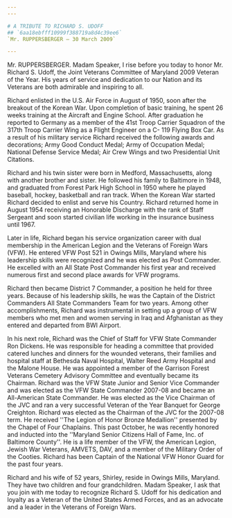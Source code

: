 ```yaml
---
---

# A TRIBUTE TO RICHARD S. UDOFF
## `6aa18ebfff10999f388719a8d4c39ee6`
`Mr. RUPPERSBERGER — 30 March 2009`

---
```



Mr. RUPPERSBERGER. Madam Speaker, I rise before you today to honor 
Mr. Richard S. Udoff, the Joint Veterans Committee of Maryland 2009 
Veteran of the Year. His years of service and dedication to our Nation 
and its Veterans are both admirable and inspiring to all.

Richard enlisted in the U.S. Air Force in August of 1950, soon after 
the breakout of the Korean War. Upon completion of basic training, he 
spent 26 weeks training at the Aircraft and Engine School. After 
graduation he reported to Germany as a member of the 41st Troop Carrier 
Squadron of the 317th Troop Carrier Wing as a Flight Engineer on a C-
119 Flying Box Car. As a result of his military service Richard 
received the following awards and decorations; Army Good Conduct Medal; 
Army of Occupation Medal; National Defense Service Medal; Air Crew 
Wings and two Presidential Unit Citations.

Richard and his twin sister were born in Medford, Massachusetts, 
along with another brother and sister. He followed his family to 
Baltimore in 1948, and graduated from Forest Park High School in 1950 
where he played baseball, hockey, basketball and ran track. When the 
Korean War started Richard decided to enlist and serve his Country. 
Richard returned home in August 1954 receiving an Honorable Discharge 
with the rank of Staff Sergeant and soon started civilian life working 
in the insurance business until 1967.

Later in life, Richard began his service organization career with 
dual membership in the American Legion and the Veterans of Foreign Wars 
(VFW). He entered VFW Post 521 in Owings Mills, Maryland where his 
leadership skills were recognized and he was elected as Post Commander. 
He excelled with an All State Post Commander his first year and 
received numerous first and second place awards for VFW programs.

Richard then became District 7 Commander, a position he held for 
three years. Because of his leadership skills, he was the Captain of 
the District Commanders All State Commanders Team for two years. Among 
other accomplishments, Richard was instrumental in setting up a group 
of VFW members who met men and women serving in Iraq and Afghanistan as 
they entered and departed from BWI Airport.

In his next role, Richard was the Chief of Staff for VFW State 
Commander Ron Dickens. He was responsible for heading a committee that 
provided catered lunches and dinners for the wounded veterans, their 
families and hospital staff at Bethesda Naval Hospital, Walter Reed 
Army Hospital and the Malone House. He was appointed a member of the 
Garrison Forest Veterans Cemetery Advisory Committee and eventually 
became its Chairman. Richard was the VFW State Junior and Senior Vice 
Commander and was elected as the VFW State Commander 2007-08 and became 
an All-American State Commander. He was elected as the Vice Chairman of 
the JVC and ran a very successful Veteran of the Year Banquet for 
George Creighton. Richard was elected as the Chairman of the JVC for 
the 2007-08 term. He received ''The Legion of Honor Bronze Medallion'' 
presented by the Chapel of Four Chaplains. This past October, he was 
recently honored and inducted into the ''Maryland Senior Citizens Hall 
of Fame, Inc. of Baltimore County''. He is a life member of the VFW, 
the American Legion, Jewish War Veterans, AMVETS, DAV, and a member of 
the Military Order of the Cooties. Richard has been Captain of the 
National VFW Honor Guard for the past four years.

Richard and his wife of 52 years, Shirley, reside in Owings Mills, 
Maryland. They have two children and four grandchildren. Madam Speaker, 
I ask that you join with me today to recognize Richard S. Udoff for his 
dedication and loyalty as a Veteran of the United States Armed Forces, 
and as an advocate and a leader in the Veterans of Foreign Wars.
